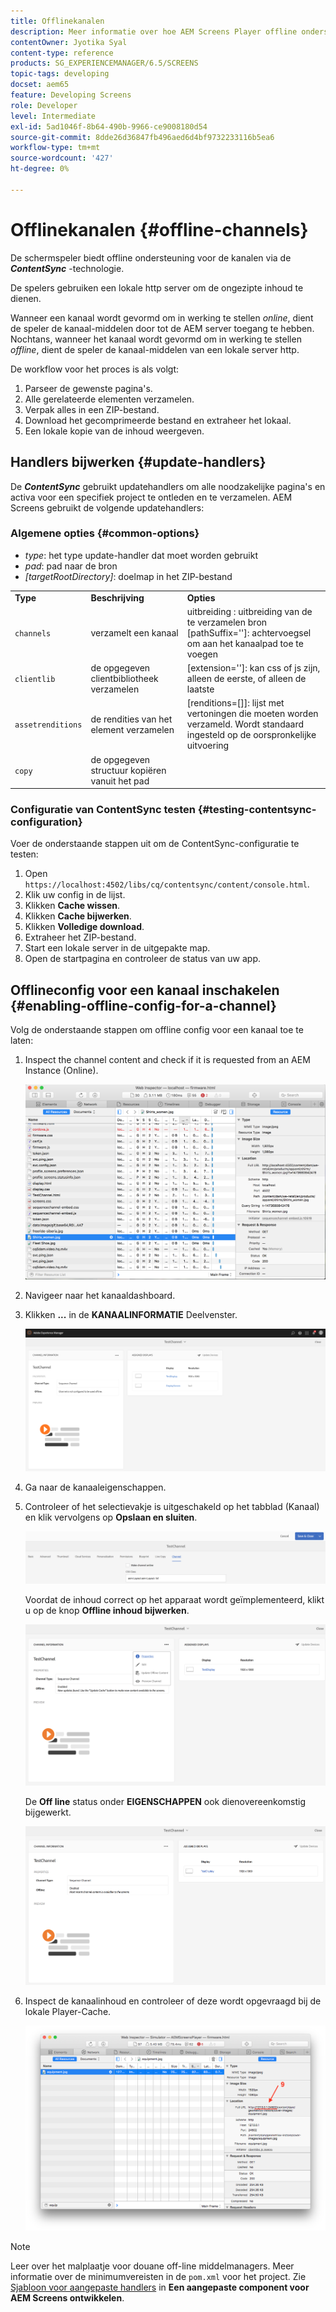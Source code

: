 ```yaml
---
title: Offlinekanalen
description: Meer informatie over hoe AEM Screens Player offline ondersteuning voor kanalen biedt met ContentSync-technologie.
contentOwner: Jyotika Syal
content-type: reference
products: SG_EXPERIENCEMANAGER/6.5/SCREENS
topic-tags: developing
docset: aem65
feature: Developing Screens
role: Developer
level: Intermediate
exl-id: 5ad1046f-8b64-490b-9966-ce9008180d54
source-git-commit: 8dde26d36847fb496aed6d4bf9732233116b5ea6
workflow-type: tm+mt
source-wordcount: '427'
ht-degree: 0%

---
```


# Offlinekanalen {#offline-channels}

De schermspeler biedt offline ondersteuning voor de kanalen via de ***ContentSync*** -technologie.

De spelers gebruiken een lokale http server om de ongezipte inhoud te dienen.

Wanneer een kanaal wordt gevormd om in werking te stellen *online*, dient de speler de kanaal-middelen door tot de AEM server toegang te hebben. Nochtans, wanneer het kanaal wordt gevormd om in werking te stellen *offline*, dient de speler de kanaal-middelen van een lokale server http.

De workflow voor het proces is als volgt:

1. Parseer de gewenste pagina&#39;s.
1. Alle gerelateerde elementen verzamelen.
1. Verpak alles in een ZIP-bestand.
1. Download het gecomprimeerde bestand en extraheer het lokaal.
1. Een lokale kopie van de inhoud weergeven.

## Handlers bijwerken {#update-handlers}

De ***ContentSync*** gebruikt updatehandlers om alle noodzakelijke pagina&#39;s en activa voor een specifiek project te ontleden en te verzamelen. AEM Screens gebruikt de volgende updatehandlers:

### Algemene opties {#common-options}

* *type*: het type update-handler dat moet worden gebruikt
* *pad*: pad naar de bron
* *[targetRootDirectory]*: doelmap in het ZIP-bestand

<table>
 <tbody>
  <tr>
   <td><strong>Type</strong></td> 
   <td><strong>Beschrijving</strong></td> 
   <td><strong>Opties</strong></td> 
  </tr>
  <tr>
   <td><code>channels</code></td> 
   <td>verzamelt een kanaal</td> 
   <td>uitbreiding : uitbreiding van de te verzamelen bron<br /> [pathSuffix='']: achtervoegsel om aan het kanaalpad toe te voegen<br /> </td> 
  </tr>
  <tr>
   <td><code>clientlib</code></td> 
   <td>de opgegeven clientbibliotheek verzamelen</td> 
   <td>[extension='']: kan css of js zijn, alleen de eerste, of alleen de laatste</td> 
  </tr>
  <tr>
   <td><code>assetrenditions</code></td> 
   <td>de rendities van het element verzamelen</td> 
   <td>[renditions=[]]: lijst met vertoningen die moeten worden verzameld. Wordt standaard ingesteld op de oorspronkelijke uitvoering</td> 
  </tr>
  <tr>
   <td><code>copy</code></td> 
   <td>de opgegeven structuur kopiëren vanuit het pad</td> 
   <td> </td> 
  </tr>
 </tbody>
</table>

### Configuratie van ContentSync testen {#testing-contentsync-configuration}

Voer de onderstaande stappen uit om de ContentSync-configuratie te testen:

1. Open `https://localhost:4502/libs/cq/contentsync/content/console.html`.
1. Klik uw config in de lijst.
1. Klikken **Cache wissen**.
1. Klikken **Cache bijwerken**.
1. Klikken **Volledige download**.
1. Extraheer het ZIP-bestand.
1. Start een lokale server in de uitgepakte map.
1. Open de startpagina en controleer de status van uw app.

## Offlineconfig voor een kanaal inschakelen {#enabling-offline-config-for-a-channel}

Volg de onderstaande stappen om offline config voor een kanaal toe te laten:

1. Inspect the channel content and check if it is requested from an AEM Instance (Online).

   ![chlimage_1-24](assets/chlimage_1-24.png)

1. Navigeer naar het kanaaldashboard.
1. Klikken **...** in de **KANAALINFORMATIE** Deelvenster.

   ![chlimage_1-25](assets/chlimage_1-25.png)

1. Ga naar de kanaaleigenschappen.
1. Controleer of het selectievakje is uitgeschakeld op het tabblad (Kanaal) en klik vervolgens op **Opslaan en sluiten**.

   ![screen_shot_2017-12-19at122422pm](assets/screen_shot_2017-12-19at122422pm.png)

   Voordat de inhoud correct op het apparaat wordt geïmplementeerd, klikt u op de knop **Offline inhoud bijwerken**.

   ![screen_shot_2017-12-19at122637pm](assets/screen_shot_2017-12-19at122637pm.png)

   De **Off line** status onder **EIGENSCHAPPEN** ook dienovereenkomstig bijgewerkt.

   ![screen_shot_2017-12-19at124735pm](assets/screen_shot_2017-12-19at124735pm.png)

1. Inspect de kanaalinhoud en controleer of deze wordt opgevraagd bij de lokale Player-Cache.

   ![chlimage_1-26](assets/chlimage_1-26.png)

>[!NOTE]
>
>Leer over het malplaatje voor douane off-line middelmanagers. Meer informatie over de minimumvereisten in de `pom.xml` voor het project. Zie [Sjabloon voor aangepaste handlers](/help/user-guide/developing-custom-component-tutorial-develop.md#custom-handlers) in **Een aangepaste component voor AEM Screens ontwikkelen**.
